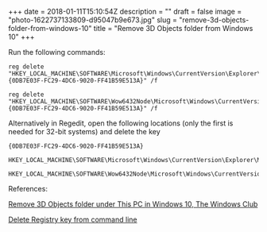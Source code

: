 +++
date = 2018-01-11T15:10:54Z
description = ""
draft = false
image = "photo-1622737133809-d95047b9e673.jpg"
slug = "remove-3d-objects-folder-from-windows-10"
title = "Remove 3D Objects folder from Windows 10"
+++

Run the following commands:

    reg delete "HKEY_LOCAL_MACHINE\SOFTWARE\Microsoft\Windows\CurrentVersion\Explorer\MyComputer\NameSpace\{0DB7E03F-FC29-4DC6-9020-FF41B59E513A}" /f

    reg delete "HKEY_LOCAL_MACHINE\SOFTWARE\Wow6432Node\Microsoft\Windows\CurrentVersion\Explorer\MyComputer\NameSpace\{0DB7E03F-FC29-4DC6-9020-FF41B59E513A}" /f

Alternatively in Regedit, open the following locations (only the first is needed for 32-bit systems) and delete the key

    {0DB7E03F-FC29-4DC6-9020-FF41B59E513A}

    HKEY_LOCAL_MACHINE\SOFTWARE\Microsoft\Windows\CurrentVersion\Explorer\MyComputer\NameSpace

    HKEY_LOCAL_MACHINE\SOFTWARE\Wow6432Node\Microsoft\Windows\CurrentVersion\Explorer\MyComputer\NameSpace

References:

[Remove 3D Objects folder under This PC in Windows 10, The Windows Club](https://www.thewindowsclub.com/remove-3d-objects-folder-winows-10)

[Delete Registry key from command line](https://www.windows-commandline.com/delete-registry-key-command-line/?ref=siroctopus.com)